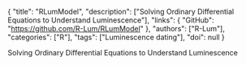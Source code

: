 {
  "title": "RLumModel",
  "description": ["Solving Ordinary Differential Equations to Understand Luminescence"],
  "links": {
    "GitHub": "https://github.com/R-Lum/RLumModel"
  },
  "authors": ["R-Lum"],
  "categories": ["R"],
  "tags": ["Luminescence dating"],
  "doi": null
}

<!-- Generated by csv2md.R – do not edit by hand -->

Solving Ordinary Differential Equations to Understand Luminescence